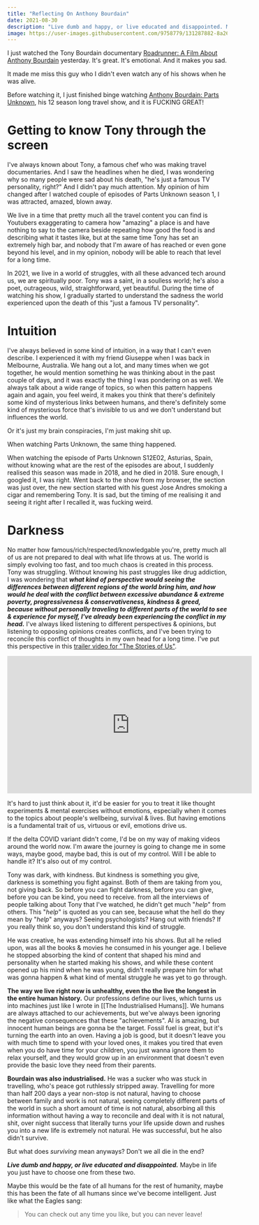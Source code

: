 ```yaml
---
title: "Reflecting On Anthony Bourdain"
date: 2021-08-30
description: "Live dumb and happy, or live educated and disappointed. Maybe in life you just have to choose one from these two."
image: https://user-images.githubusercontent.com/9758779/131287882-8a2623d6-ba6f-49fe-a7a8-5741677487a5.png
---
```


I just watched the Tony Bourdain documentary [Roadrunner: A Film About Anthony Bourdain](https://en.wikipedia.org/wiki/Roadrunner:_A_Film_About_Anthony_Bourdain) yesterday. It's great. It's emotional. And it makes you sad.

It made me miss this guy who I didn't even watch any of his shows when he was alive.

Before watching it, I just finished binge watching [Anthony Bourdain: Parts Unknown](https://en.wikipedia.org/wiki/Anthony_Bourdain:_Parts_Unknown), his 12 season long travel show, and it is FUCKING GREAT!

# Getting to know Tony through the screen

I've always known about Tony, a famous chef who was making travel documentaries. And I saw the headlines when he died, I was wondering why so many people were sad about his death, "he's just a famous TV personality, right?" And I didn't pay much attention. My opinion of him changed after I watched couple of episodes of Parts Unknown season 1, I was attracted, amazed, blown away.

We live in a time that pretty much all the travel content you can find is Youtubers exaggerating to camera how "amazing" a place is and have nothing to say to the camera beside repeating how good the food is and describing what it tastes like, but at the same time Tony has set an extremely high bar, and nobody that I'm aware of has reached or even gone beyond his level, and in my opinion, nobody will be able to reach that level for a long time.

In 2021, we live in a world of struggles, with all these advanced tech around us, we are spiritually poor. Tony was a saint, in a soulless world; he's also a poet, outrageous, wild, straightforward, yet beautiful. During the time of watching his show, I gradually started to understand the sadness the world experienced upon the death of this "just a famous TV personality".

# Intuition

I've always believed in some kind of intuition, in a way that I can't even describe. I experienced it with my friend Giuseppe when I was back in Melbourne, Australia. We hang out a lot, and many times when we got together, he would mention something he was thinking about in the past couple of days, and it was exactly the thing I was pondering on as well. We always talk about a wide range of topics, so when this pattern happens again and again, you feel weird, it makes you think that there's definitely some kind of mysterious links between humans, and there's definitely some kind of mysterious force that's invisible to us and we don't understand but influences the world.

Or it's just my brain conspiracies, I'm just making shit up.

When watching Parts Unknown, the same thing happened.

When watching the episode of Parts Unknown S12E02, Asturias, Spain, without knowing what are the rest of the episodes are about, I suddenly realised this season was made in 2018, and he died in 2018. Sure enough, I googled it, I was right. Went back to the show from my browser, the section was just over, the new section started with his guest Jose Andres smoking a cigar and remembering Tony. It is sad, but the timing of me realising it and seeing it right after I recalled it, was fucking weird.

# Darkness

No matter how famous/rich/respected/knowledgable you're, pretty much all of us are not prepared to deal with what life throws at us. The world is simply evolving too fast, and too much chaos is created in this process. Tony was struggling. Without knowing his past struggles like drug addiction, I was wondering that ***what kind of perspective would seeing the differences between different regions of the world bring him, and how would he deal with the conflict between excessive abundance & extreme poverty, progressiveness & conservativeness, kindness & greed, because without personally traveling to different parts of the world to see & experience for myself, I've already been experiencing the conflict in my head.*** I've always liked listening to different perspectives & opinions, but listening to opposing opinions creates conflicts, and I've been trying to reconcile this conflict of thoughts in my own head for a long time. I've put this perspective in this [trailer video for "The Stories of Us"](https://youtu.be/R2oeadm1mWg).

<iframe width="560" height="315" src="https://www.youtube.com/embed/R2oeadm1mWg" title="YouTube video player" frameborder="0" allow="accelerometer; autoplay; clipboard-write; encrypted-media; gyroscope; picture-in-picture" allowfullscreen></iframe>

It's hard to just think about it, it'd be easier for you to treat it like thought experiments & mental exercises without emotions, especially when it comes to the topics about people's wellbeing, survival & lives. But having emotions is a fundamental trait of us, virtuous or evil, emotions drive us.

If the delta COVID variant didn't come, I'd be on my way of making videos around the world now. I'm aware the journey is going to change me in some ways, maybe good, maybe bad, this is out of my control. Will I be able to handle it? It's also out of my control.

Tony was dark, with kindness. But kindness is something you give, darkness is something you fight against. Both of them are taking from you, not giving back. So before you can fight darkness, before you can give, before you can be kind, you need to receive. from all the interviews of people talking about Tony that I've watched, he didn't get much "*help*" from others. This "*help*" is quoted as you can see, because what the hell do they mean by "*help*" anyways? Seeing psychologists? Hang out with friends? If you really think so, you don't understand this kind of struggle.

He was creative, he was extending himself into his shows. But all he relied upon, was all the books & movies he consumed in his younger age. I believe he stopped absorbing the kind of content that shaped his mind and personality when he started making his shows, and while these content opened up his mind when he was young, didn't really prepare him for what was gonna happen & what kind of mental struggle he was yet to go through.

**The way we live right now is unhealthy, even tho the live the longest in the entire human history.** Our professions define our lives, which turns us into machines just like I wrote in [[The Industrialised Humans]]. We humans are always attached to our achievements, but we've always been ignoring the negative consequences that these "achievements". AI is amazing, but innocent human beings are gonna be the target. Fossil fuel is great, but it's turning the earth into an oven. Having a job is good, but it doesn't leave you with much time to spend with your loved ones, it makes you tired that even when you do have time for your children, you just wanna ignore them to relax yourself, and they would grow up in an environment that doesn't even provide the basic love they need from their parents.

**Bourdain was also industrialised.** He was a sucker who was stuck in travelling, who's peace got ruthlessly stripped away. Travelling for more than half 200 days a year non-stop is not natural, having to choose between family and work is not natural, seeing completely different parts of the world in such a short amount of time is not natural, absorbing all this information without having a way to reconcile and deal with it is not natural, shit, over night success that literally turns your life upside down and rushes you into a new life is extremely not natural. He was successful, but he also didn't survive.

But what does *surviving* mean anyways? Don't we all die in the end?

***Live dumb and happy, or live educated and disappointed.*** Maybe in life you just have to choose one from these two.

Maybe this would be the fate of all humans for the rest of humanity, maybe this has been the fate of all humans since we've become intelligent. Just like what the Eagles sang:

> You can check out any time you like, but you can never leave!
